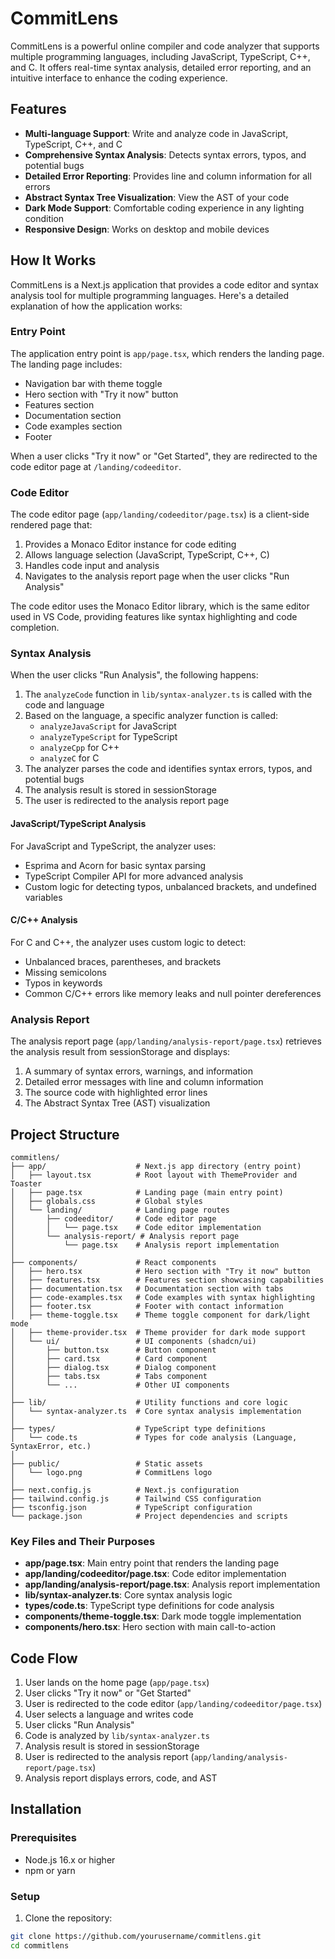 # CommitLens

CommitLens is a powerful online compiler and code analyzer that supports multiple programming languages, including JavaScript, TypeScript, C++, and C. It offers real-time syntax analysis, detailed error reporting, and an intuitive interface to enhance the coding experience.

## Features

- **Multi-language Support**: Write and analyze code in JavaScript, TypeScript, C++, and C
- **Comprehensive Syntax Analysis**: Detects syntax errors, typos, and potential bugs
- **Detailed Error Reporting**: Provides line and column information for all errors
- **Abstract Syntax Tree Visualization**: View the AST of your code
- **Dark Mode Support**: Comfortable coding experience in any lighting condition
- **Responsive Design**: Works on desktop and mobile devices


## How It Works

CommitLens is a Next.js application that provides a code editor and syntax analysis tool for multiple programming languages. Here's a detailed explanation of how the application works:

### Entry Point

The application entry point is `app/page.tsx`, which renders the landing page. The landing page includes:

- Navigation bar with theme toggle
- Hero section with "Try it now" button
- Features section
- Documentation section
- Code examples section
- Footer

When a user clicks "Try it now" or "Get Started", they are redirected to the code editor page at `/landing/codeeditor`.

### Code Editor

The code editor page (`app/landing/codeeditor/page.tsx`) is a client-side rendered page that:

1. Provides a Monaco Editor instance for code editing
2. Allows language selection (JavaScript, TypeScript, C++, C)
3. Handles code input and analysis
4. Navigates to the analysis report page when the user clicks "Run Analysis"

The code editor uses the Monaco Editor library, which is the same editor used in VS Code, providing features like syntax highlighting and code completion.

### Syntax Analysis

When the user clicks "Run Analysis", the following happens:

1. The `analyzeCode` function in `lib/syntax-analyzer.ts` is called with the code and language
2. Based on the language, a specific analyzer function is called:
   - `analyzeJavaScript` for JavaScript
   - `analyzeTypeScript` for TypeScript
   - `analyzeCpp` for C++
   - `analyzeC` for C
3. The analyzer parses the code and identifies syntax errors, typos, and potential bugs
4. The analysis result is stored in sessionStorage
5. The user is redirected to the analysis report page

#### JavaScript/TypeScript Analysis

For JavaScript and TypeScript, the analyzer uses:
- Esprima and Acorn for basic syntax parsing
- TypeScript Compiler API for more advanced analysis
- Custom logic for detecting typos, unbalanced brackets, and undefined variables

#### C/C++ Analysis

For C and C++, the analyzer uses custom logic to detect:
- Unbalanced braces, parentheses, and brackets
- Missing semicolons
- Typos in keywords
- Common C/C++ errors like memory leaks and null pointer dereferences

### Analysis Report

The analysis report page (`app/landing/analysis-report/page.tsx`) retrieves the analysis result from sessionStorage and displays:

1. A summary of syntax errors, warnings, and information
2. Detailed error messages with line and column information
3. The source code with highlighted error lines
4. The Abstract Syntax Tree (AST) visualization

## Project Structure

```
commitlens/
├── app/                    # Next.js app directory (entry point)
│   ├── layout.tsx          # Root layout with ThemeProvider and Toaster
│   ├── page.tsx            # Landing page (main entry point)
│   ├── globals.css         # Global styles
│   └── landing/            # Landing page routes
│       ├── codeeditor/     # Code editor page
│       │   └── page.tsx    # Code editor implementation
│       └── analysis-report/ # Analysis report page
│           └── page.tsx    # Analysis report implementation
│
├── components/             # React components
│   ├── hero.tsx            # Hero section with "Try it now" button
│   ├── features.tsx        # Features section showcasing capabilities
│   ├── documentation.tsx   # Documentation section with tabs
│   ├── code-examples.tsx   # Code examples with syntax highlighting
│   ├── footer.tsx          # Footer with contact information
│   ├── theme-toggle.tsx    # Theme toggle component for dark/light mode
│   ├── theme-provider.tsx  # Theme provider for dark mode support
│   └── ui/                 # UI components (shadcn/ui)
│       ├── button.tsx      # Button component
│       ├── card.tsx        # Card component
│       ├── dialog.tsx      # Dialog component
│       ├── tabs.tsx        # Tabs component
│       └── ...             # Other UI components
│
├── lib/                    # Utility functions and core logic
│   └── syntax-analyzer.ts  # Core syntax analysis implementation
│
├── types/                  # TypeScript type definitions
│   └── code.ts             # Types for code analysis (Language, SyntaxError, etc.)
│
├── public/                 # Static assets
│   └── logo.png            # CommitLens logo
│
├── next.config.js          # Next.js configuration
├── tailwind.config.js      # Tailwind CSS configuration
├── tsconfig.json           # TypeScript configuration
└── package.json            # Project dependencies and scripts
```

### Key Files and Their Purposes

- **app/page.tsx**: Main entry point that renders the landing page
- **app/landing/codeeditor/page.tsx**: Code editor implementation
- **app/landing/analysis-report/page.tsx**: Analysis report implementation
- **lib/syntax-analyzer.ts**: Core syntax analysis logic
- **types/code.ts**: TypeScript type definitions for code analysis
- **components/theme-toggle.tsx**: Dark mode toggle implementation
- **components/hero.tsx**: Hero section with main call-to-action

## Code Flow

1. User lands on the home page (`app/page.tsx`)
2. User clicks "Try it now" or "Get Started"
3. User is redirected to the code editor (`app/landing/codeeditor/page.tsx`)
4. User selects a language and writes code
5. User clicks "Run Analysis"
6. Code is analyzed by `lib/syntax-analyzer.ts`
7. Analysis result is stored in sessionStorage
8. User is redirected to the analysis report (`app/landing/analysis-report/page.tsx`)
9. Analysis report displays errors, code, and AST

## Installation

### Prerequisites

- Node.js 16.x or higher
- npm or yarn

### Setup

1. Clone the repository:

```bash
git clone https://github.com/yourusername/commitlens.git
cd commitlens
